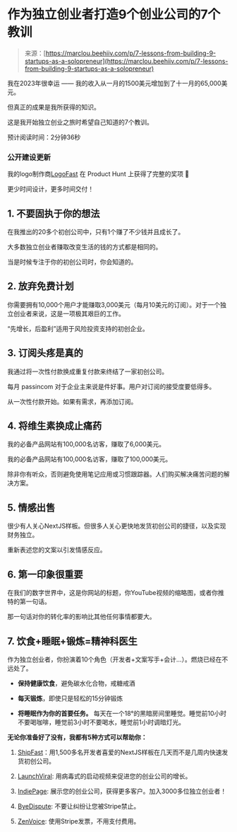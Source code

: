 <!--yml

category: 未分类

date: 2024-05-27 14:35:02

-->

# 作为独立创业者打造9个创业公司的7个教训

> 来源：[https://marclou.beehiiv.com/p/7-lessons-from-building-9-startups-as-a-solopreneur](https://marclou.beehiiv.com/p/7-lessons-from-building-9-startups-as-a-solopreneur)

我在2023年很幸运 —— 我的收入从一月的1500美元增加到了十一月的65,000美元。

但真正的成果是我所获得的知识。

这是我开始独立创业之旅时希望自己知道的7个教训。

预计阅读时间：2分钟36秒

### **公开建设更新**

我的logo制作商[LogoFast](https://logofa.st/?utm_source=marclou.beehiiv.com&utm_medium=referral&utm_campaign=7-lessons-from-building-9-startups-in-2023) 在 Product Hunt 上获得了完整的奖项 🤩

更少时间设计，更多时间交付！

## 1\. 不要固执于你的想法

在我推出的20多个初创公司中，只有1个赚了不少钱并且成长了。

大多数独立创业者赚取改变生活的钱的方式都是相同的。

当是时候专注于你的初创公司时，你会知道的。

## 2\. 放弃免费计划

你需要拥有10,000个用户才能赚取3,000美元（每月10美元的订阅）。对于一个独立创业者来说，这是一项极其艰巨的工作。

“先增长，后盈利”适用于风险投资支持的初创企业。

## 3\. 订阅头疼是真的

我通过将一次性付款换成重复付款来终结了一家初创公司。

每月 passincom 对于企业主来说是件好事。用户对订阅的接受度要低得多。

从一次性付款开始。如果有需求，再添加订阅。

## 4\. 将维生素换成止痛药

我的必备产品网站有100,000名访客，赚取了6,000美元。

我的必备产品网站有100,000名访客，赚取了100,000美元。

除非你有听众，否则避免使用笔记应用或习惯跟踪器。人们购买解决痛苦问题的解决方案。

## 5\. 情感出售

很少有人关心NextJS样板。但很多人关心更快地发货初创公司的捷径，以及实现财务独立。

重新表述您的文案以引发情感反应。

## 6\. 第一印象很重要

在我们的数字世界中，这是你网站的标题，你YouTube视频的缩略图，或者你推特的第一句话。

那一句话对你的转化率的影响比其他任何事情都要大。

## 7\. 饮食+睡眠+锻炼=精神科医生

作为独立创业者，你扮演着10个角色（开发者+文案写手+会计…）。燃烧已经在不远处了。

+   **保持健康饮食**，避免碳水化合物，戒糖戒酒

+   **每天锻炼**，即使只是轻松的15分钟锻炼

+   **将睡眠作为你的首要任务。** 每天在一个18°的黑暗房间里睡觉。睡觉前10小时不要喝咖啡，睡觉前3小时不要喝水，睡觉前1小时调暗灯光。

**无论你准备好了没有，我都有5种方式可以帮助你：**

1.  [ShipFast](https://shipfa.st/?utm_source=marclou.beehiiv.com&utm_medium=referral&utm_campaign=7-lessons-from-building-9-startups-in-2023)：用1,500多名开发者喜爱的NextJS样板在几天而不是几周内快速发货初创公司。

1.  [LaunchViral](https://launchvir.al/?utm_source=marclou.beehiiv.com&utm_medium=referral&utm_campaign=7-lessons-from-building-9-startups-in-2023): 用病毒式的启动视频来促进您的创业公司的增长。

1.  [IndiePage](https://indiepa.ge/?utm_source=marclou.beehiiv.com&utm_medium=referral&utm_campaign=7-lessons-from-building-9-startups-in-2023): 展示您的创业公司，获得更多客户。加入3000多位独立创业者！

1.  [ByeDispute](https://byedispute.com/?utm_source=marclou.beehiiv.com&utm_medium=referral&utm_campaign=7-lessons-from-building-9-startups-in-2023): 不要让纠纷让您被Stripe禁止。

1.  [ZenVoice](https://zenvoice.io/?utm_source=marclou.beehiiv.com&utm_medium=referral&utm_campaign=7-lessons-from-building-9-startups-in-2023): 使用Stripe发票，不用支付费用。
